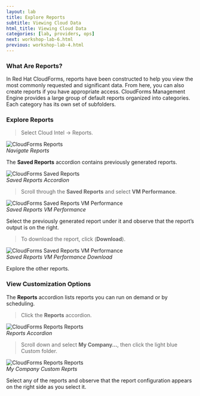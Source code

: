 ```yaml
---
layout: lab
title: Explore Reports
subtitle: Viewing Cloud Data
html_title: Viewing Cloud Data
categories: [lab, providers, ops]
next: workshop-lab-6.html
previous: workshop-lab-4.html
---
```


### What Are Reports?

In Red Hat CloudForms, reports have been constructed to help you view the most commonly requested and significant data. From here, you can also create reports if you have appropriate access. CloudForms Management Engine provides a large group of default reports organized into categories. Each category has its own set of subfolders.

### Explore Reports

> Select Cloud Intel → Reports.

<img alt="CloudForms Reports" src="{{ site.baseurl }}/www-default/screenshots/cfme-nav-reports.png" /><br/>
*Navigate Reports*

The **Saved Reports** accordion contains previously generated reports.

<img alt="CloudForms Saved Reports" src="{{ site.baseurl }}/www-default/screenshots/cfme-saved-reports.png" /><br/>
*Saved Reports Accordion*

> Scroll through the **Saved Reports** and select **VM Performance**.

<img alt="CloudForms Saved Reports VM Performance" src="{{ site.baseurl }}/www-default/screenshots/cfme-nav-saved-reports-vm-performance.png" /><br/>
*Saved Reports VM Performance*

Select the previously generated report under it and observe that the report’s output is on the right.

> To download the report, click <i class="fa fa-download fa-lg" aria-hidden="true"></i> (**Download**).

<img alt="CloudForms Saved Reports VM Performance" src="{{ site.baseurl }}/www-default/screenshots/cfme-nav-saved-reports-vm-performance-download.png" /><br/>
*Saved Reports VM Performance Download*

Explore the other reports.

### View Customization Options

The **Reports** accordion lists reports you can run on demand or by scheduling.

> Click the **Reports** accordion.

<img alt="CloudForms Reports Reports" src="{{ site.baseurl }}/www-default/screenshots/cfme-reports.png" /><br/>
*Reports Accordion*

> Scroll down and select **My Company…**, then click the light blue Custom folder.

<img alt="CloudForms Reports Reports" src="{{ site.baseurl }}/www-default/screenshots/cfme-reports-custom.png" /><br/>
*My Company Custom Reprts*

Select any of the reports and observe that the report configuration appears on the right side as you select it.
